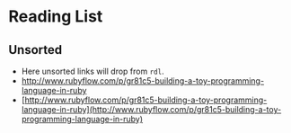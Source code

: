 # Reading List

## Unsorted

* Here unsorted links will drop from `rdl`.
* http://www.rubyflow.com/p/gr81c5-building-a-toy-programming-language-in-ruby
* [http://www.rubyflow.com/p/gr81c5-building-a-toy-programming-language-in-ruby](http://www.rubyflow.com/p/gr81c5-building-a-toy-programming-language-in-ruby) 
